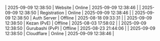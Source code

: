 | 2025-09-09 12:38:50 | Website | Online | 2025-09-09 12:38:46 |
| 2025-09-09 12:38:50 | Registration | Online | 2025-09-09 12:38:46 |
| 2025-09-09 12:38:50 | Auth Server | Offline | 2025-08-18 09:33:31 |
| 2025-09-09 12:38:50 | Kezan (PvE) | Offline | 2025-08-03 17:58:02 |
| 2025-09-09 12:38:50 | Gurubashi (PvP) | Offline | 2025-08-23 21:44:06 |
| 2025-09-09 12:38:50 | Cloudflare | Online | 2025-09-09 12:38:46 |
